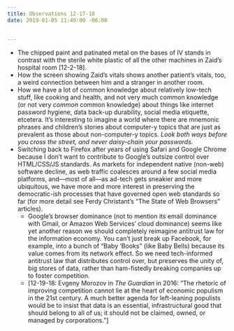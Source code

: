 ```yaml
---
title: Observations 12-17-18
date: 2019-01-05 11:49:00 -06:00


---
```


- The chipped paint and patinated metal on the bases of IV stands in contrast with the sterile white plastic of all the other machines in Zaid’s hospital room [12-2-18].
- How the screen showing Zaid’s vitals shows another patient’s vitals, too, a weird connection between him and a stranger in another room.
- How we have a lot of common knowledge about relatively low-tech stuff, like cooking and health, and not very much common knowledge (or not very *common* common knowledge) about things like internet password hygiene, data back-up durability, social media etiquette, etcetera. It’s interesting to imagine a world where there are mnemonic phrases and children’s stories about computer-y topics that are just as prevalent as those about non-computer-y topics. *Look both ways before you cross the street, and never daisy-chain your passwords.*
- Switching back to Firefox after years of using Safari and Google Chrome because I don’t want to contribute to Google’s outsize control over HTML/CSS/JS standards. As markets for independent native (non-web) software decline, as web traffic coalesces around a few social media platforms, and—most of all—as ad-tech gets sneakier and more ubiquitous, we have more and more interest in preserving the democratic-ish processes that have governed open web standards so far (for more detail see Ferdy Christant’s “The State of Web Browsers” articles).
	- Google’s browser dominance (not to mention its email dominance with Gmail, or Amazon Web Services’ cloud dominance) seems like yet another reason we should completely reimagine antitrust law for the information economy. You can’t just break up Facebook, for example, into a bunch of “Baby ‘Books” (like Baby Bells) because its value comes from its network effect. So we need tech-informed antitrust law that distributes control over, but preserves the unity of, big stores of data, rather than ham-fistedly breaking companies up to foster competition.
	- [12-19-18: Evgeny Morozov in *The Guardian* in 2016: “The rhetoric of improving competition cannot lie at the heart of economic populism in the 21st century. A much better agenda for left-leaning populists would be to insist that data is an essential, infrastructural good that should belong to all of us; it should not be claimed, owned, or managed by corporations.”]